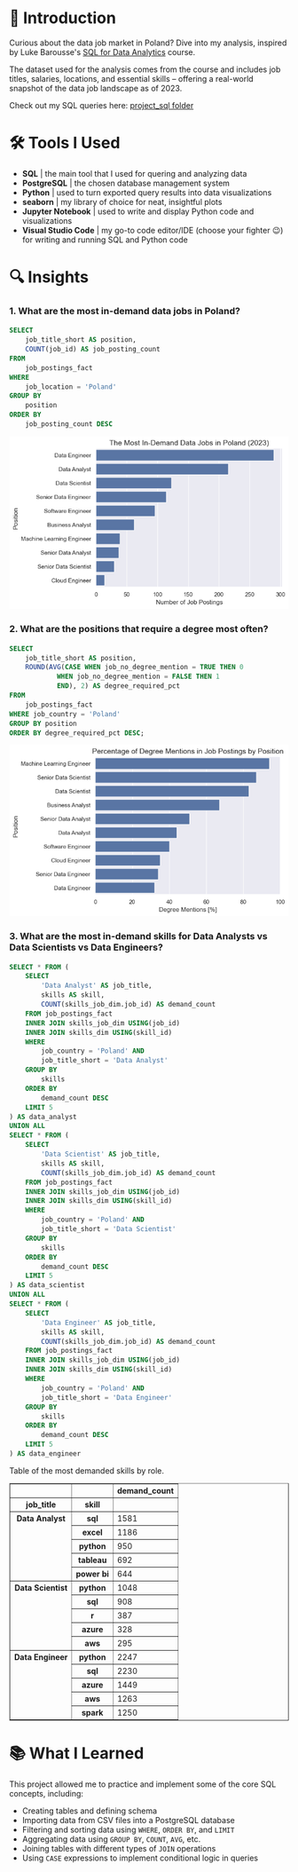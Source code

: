 # 👋 Introduction
Curious about the data job market in Poland? Dive into my analysis, inspired by Luke Barousse's [SQL for Data Analytics](https://youtu.be/7mz73uXD9DA?si=npJ2uC45uqxOFUii) course. 

The dataset used for the analysis comes from the course and includes job titles, salaries, locations, and essential skills – offering a real-world snapshot of the data job landscape as of 2023.

Check out my SQL queries here: [project_sql folder](/project_sql/)


# 🛠 Tools I Used
- **SQL** | the main tool that I used for quering and analyzing data
- **PostgreSQL** | the chosen database management system 
- **Python** | used to turn exported query results into data visualizations
- **seaborn** | my library of choice for neat, insightful plots
- **Jupyter Notebook** | used to write and display Python code and visualizations
- **Visual Studio Code** | my go-to code editor/IDE (choose your fighter 😉) for writing and running SQL and Python code
  
  
# 🔍 Insights

### 1. What are the most in-demand data jobs in Poland?

```sql
SELECT
    job_title_short AS position,
    COUNT(job_id) AS job_posting_count
FROM 
    job_postings_fact
WHERE 
    job_location = 'Poland'
GROUP BY
    position
ORDER BY 
    job_posting_count DESC 
```

![plot1](/plots/1_most_in_demand_jobs.png)

### 2. What are the positions that require a degree most often? 

```sql
SELECT 
    job_title_short AS position,
    ROUND(AVG(CASE WHEN job_no_degree_mention = TRUE THEN 0
            WHEN job_no_degree_mention = FALSE THEN 1
            END), 2) AS degree_required_pct 
FROM 
    job_postings_fact
WHERE job_country = 'Poland'
GROUP BY position
ORDER BY degree_required_pct DESC;
```

![plot2](/plots/2_jobs_requiring_degree.png)

### 3. What are the most in-demand skills for Data Analysts vs Data Scientists vs Data Engineers?

```sql
SELECT * FROM (
    SELECT 
        'Data Analyst' AS job_title,
        skills AS skill,
        COUNT(skills_job_dim.job_id) AS demand_count
    FROM job_postings_fact
    INNER JOIN skills_job_dim USING(job_id)
    INNER JOIN skills_dim USING(skill_id)
    WHERE 
        job_country = 'Poland' AND
        job_title_short = 'Data Analyst'
    GROUP BY 
        skills
    ORDER BY 
        demand_count DESC
    LIMIT 5
) AS data_analyst
UNION ALL
SELECT * FROM (
    SELECT 
        'Data Scientist' AS job_title,
        skills AS skill,
        COUNT(skills_job_dim.job_id) AS demand_count
    FROM job_postings_fact
    INNER JOIN skills_job_dim USING(job_id)
    INNER JOIN skills_dim USING(skill_id)
    WHERE 
        job_country = 'Poland' AND
        job_title_short = 'Data Scientist'
    GROUP BY 
        skills
    ORDER BY 
        demand_count DESC
    LIMIT 5
) AS data_scientist
UNION ALL
SELECT * FROM (
    SELECT 
        'Data Engineer' AS job_title,
        skills AS skill,
        COUNT(skills_job_dim.job_id) AS demand_count
    FROM job_postings_fact
    INNER JOIN skills_job_dim USING(job_id)
    INNER JOIN skills_dim USING(skill_id)
    WHERE 
        job_country = 'Poland' AND
        job_title_short = 'Data Engineer'
    GROUP BY 
        skills
    ORDER BY 
        demand_count DESC
    LIMIT 5
) AS data_engineer

```

Table of the most demanded skills by role.
<div>
<table border="1" class="dataframe">
  <thead>
    <tr style="text-align: right;">
      <th></th>
      <th></th>
      <th>demand_count</th>
    </tr>
    <tr>
      <th>job_title</th>
      <th>skill</th>
      <th></th>
    </tr>
  </thead>
  <tbody>
    <tr>
      <th rowspan="5" valign="top">Data Analyst</th>
      <th>sql</th>
      <td>1581</td>
    </tr>
    <tr>
      <th>excel</th>
      <td>1186</td>
    </tr>
    <tr>
      <th>python</th>
      <td>950</td>
    </tr>
    <tr>
      <th>tableau</th>
      <td>692</td>
    </tr>
    <tr>
      <th>power bi</th>
      <td>644</td>
    </tr>
    <tr>
      <th rowspan="5" valign="top">Data Scientist</th>
      <th>python</th>
      <td>1048</td>
    </tr>
    <tr>
      <th>sql</th>
      <td>908</td>
    </tr>
    <tr>
      <th>r</th>
      <td>387</td>
    </tr>
    <tr>
      <th>azure</th>
      <td>328</td>
    </tr>
    <tr>
      <th>aws</th>
      <td>295</td>
    </tr>
    <tr>
      <th rowspan="5" valign="top">Data Engineer</th>
      <th>python</th>
      <td>2247</td>
    </tr>
    <tr>
      <th>sql</th>
      <td>2230</td>
    </tr>
    <tr>
      <th>azure</th>
      <td>1449</td>
    </tr>
    <tr>
      <th>aws</th>
      <td>1263</td>
    </tr>
    <tr>
      <th>spark</th>
      <td>1250</td>
    </tr>
  </tbody>
</table>
</div>

# 📚 What I Learned

This project allowed me to practice and implement some of the core SQL concepts, including:
- Creating tables and defining schema
- Importing data from CSV files into a PostgreSQL database
- Filtering and sorting data using `WHERE`, `ORDER BY`, and `LIMIT`
- Aggregating data using `GROUP BY`, `COUNT`, `AVG`, etc. 
- Joining tables with different types of `JOIN` operations
- Using `CASE` expressions to implement conditional logic in queries

